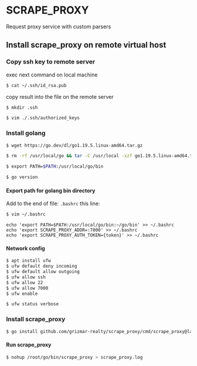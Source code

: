 # SCRAPE_PROXY
Request proxy service with custom parsers

## Install scrape_proxy on remote virtual host 


### Copy ssh key to remote server

exec next command on local machine
```bash
$ cat ~/.ssh/id_rsa.pub
```

copy result into the file on the remote server
```bash
$ mkdir .ssh

$ vim ./.ssh/authorized_keys
```

### Install golang
```bash
$ wget https://go.dev/dl/go1.19.5.linux-amd64.tar.gz

$ rm -rf /usr/local/go && tar -C /usr/local -xzf go1.19.5.linux-amd64.tar.gz

$ export PATH=$PATH:/usr/local/go/bin

$ go version
```

#### Export path for golang bin directory

Add to the end of file: ```.bashrc``` this line:
```bash
$ vim ~/.bashrc
```

```
echo 'export PATH=$PATH:/usr/local/go/bin:~/go/bin' >> ~/.bashrc
echo 'export SCRAPE_PROXY_ADDR=:7000' >> ~/.bashrc
echo 'export SCRAPE_PROXY_AUTH_TOKEN={token}' >> ~/.bashrc
```

#### Network config
```bash
$ apt install ufw
$ ufw default deny incoming
$ ufw default allow outgoing
$ ufw allow ssh
$ ufw allow 22
$ ufw allow 7000
$ ufw enable

$ ufw status verbose
```

### Install scrape_proxy
```bash
$ go install github.com/grizmar-realty/scrape_proxy/cmd/scrape_proxy@latest
```

#### Run scrape_proxy
```bash
$ nohup /root/go/bin/scrape_proxy > scrape_proxy.log
```
